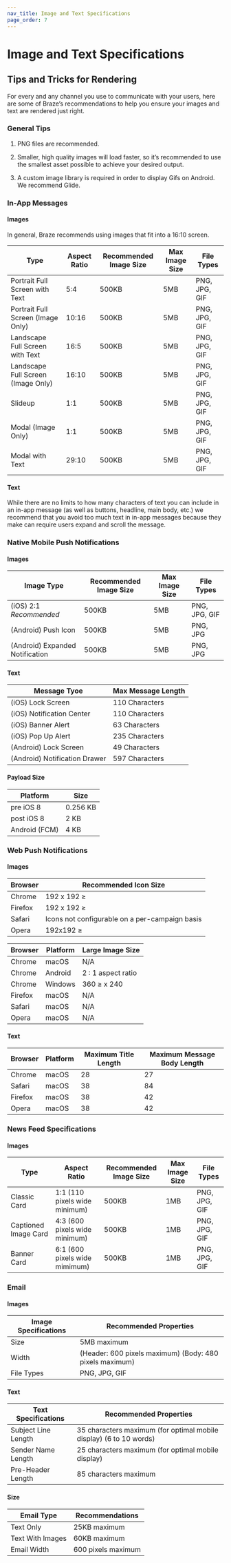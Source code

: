 ```yaml
---
nav_title: Image and Text Specifications
page_order: 7
---
```

# Image and Text Specifications

## Tips and Tricks for Rendering

For every and any channel you use to communicate with your users, here are some of Braze’s recommendations to help you ensure your images and text are rendered just right.

### General Tips

1. PNG files are recommended.

2. Smaller, high quality images will load faster, so it’s recommended to use the smallest asset possible to achieve your desired output.

3. A custom image library is required in order to display Gifs on Android. We recommend Glide.

### In-App Messages

#### Images

In general, Braze recommends using images that fit into a 16:10 screen.

**Type** | **Aspect Ratio** | **Recommended Image Size** | **Max Image Size** | **File Types**
--- | --- | --- | --- | ---
Portrait Full Screen with Text | 5:4 | 500KB | 5MB | PNG, JPG, GIF
Portrait Full Screen (Image Only) | 10:16 | 500KB | 5MB | PNG, JPG, GIF
Landscape Full Screen with Text | 16:5 | 500KB | 5MB | PNG, JPG, GIF
Landscape Full Screen (Image Only) | 16:10 | 500KB | 5MB| PNG, JPG, GIF
Slideup | 1:1 | 500KB | 5MB | PNG, JPG, GIF
Modal (Image Only) | 1:1 | 500KB | 5MB | PNG, JPG, GIF
Modal with Text | 29:10 | 500KB | 5MB | PNG, JPG, GIF

#### Text

While there are no limits to how many characters of text you can include in an in-app message (as well as buttons, headline, main body, etc.) we recommend that you avoid too much text in in-app messages because they make can require users expand and scroll the message.

### Native Mobile Push Notifications

#### Images

**Image Type** | **Recommended Image Size** | **Max Image Size** | **File Types**
--- | --- | --- | ---
(iOS) 2:1 *Recommended* | 500KB | 5MB | PNG, JPG, GIF
(Android) Push Icon | 500KB | 5MB | PNG, JPG
(Android) Expanded Notification | 500KB | 5MB | PNG, JPG

#### Text

**Message Tyoe** | **Max Message Length**
--- | ---
(iOS) Lock Screen | 110 Characters
(iOS) Notification Center | 110 Characters
(iOS) Banner Alert | 63 Characters
(iOS) Pop Up Alert | 235 Characters
(Android) Lock Screen | 49 Characters
(Android) Notification Drawer | 597 Characters

#### Payload Size

**Platform** | **Size**
--- | ---
pre iOS 8 | 0.256 KB
post iOS 8 | 2 KB
Android (FCM) | 4 KB

### Web Push Notifications

#### Images

| **Browser** | **Recommended Icon Size**
| --- | ---
Chrome | 192 x 192 ≥
Firefox | 192 x 192 ≥
Safari | Icons not configurable on a per-campaign basis
Opera | 192x192 ≥

| **Browser** | **Platform** | **Large Image Size**
| --- | --- | ---
Chrome | macOS | N/A
Chrome | Android | 2 : 1 aspect ratio
Chrome | Windows | 360 ≥ x 240
Firefox | macOS| N/A
Safari | macOS | N/A
Opera | macOS | N/A

#### Text

| **Browser** | **Platform** | **Maximum Title Length**  | **Maximum Message Body Length**
| --- | --- | --- | ---
Chrome | macOS | 28 | 27
Safari | macOS | 38 | 84
Firefox | macOS | 38 | 42
Opera | macOS | 38 | 42

### News Feed Specifications

#### Images

**Type** | **Aspect Ratio** | **Recommended Image Size** | **Max Image Size** | **File Types**
--- | --- | --- | --- | ---
Classic Card | 1:1 (110 pixels wide minimum) | 500KB | 1MB | PNG, JPG, GIF
Captioned Image Card | 4:3 (600 pixels wide minimum) | 500KB | 1MB | PNG, JPG, GIF
Banner Card | 6:1 (600 pixels wide mimimum) | 500KB | 1MB | PNG, JPG, GIF

### Email

#### Images

**Image Specifications** | **Recommended Properties**
--- | ---
Size | 5MB maximum
Width | (Header: 600 pixels maximum) (Body: 480 pixels maximum)
File Types | PNG, JPG, GIF

#### Text

**Text Specifications** | **Recommended Properties**
--- | ---
Subject Line Length | 35 characters maximum (for optimal mobile display) (6 to 10 words)
Sender Name Length | 25 characters maximum (for optimal mobile display)
Pre-Header Length | 85 characters maximum

#### Size

**Email Type** | **Recommendations**
--- | ---
Text Only | 25KB maximum
Text With Images | 60KB maximum
Email Width | 600 pixels maximum
